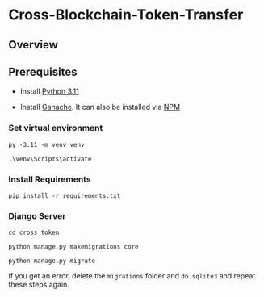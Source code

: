 # Cross-Blockchain-Token-Transfer

## Overview
## Prerequisites

- Install [Python 3.11](https://www.python.org/downloads/)

- Install [Ganache](https://trufflesuite.com/ganache/). It can also be installed via [NPM](https://docs.nethereum.com/en/latest/ethereum-and-clients/ganache-cli/)

### Set virtual environment

`py -3.11 -m venv venv`

`.\venv\Scripts\activate`

### Install Requirements

`pip install -r requirements.txt`

### Django Server

`cd cross_token`

`python manage.py makemigrations core`

`python manage.py migrate`

If you get an error, delete the `migrations` folder and `db.sqlite3` and repeat these steps again.